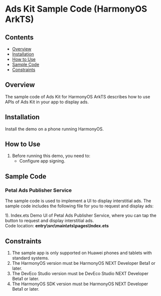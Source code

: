 # Ads Kit Sample Code (HarmonyOS ArkTS)
## Contents

* [Overview](#Overview)
* [Installation](#Installation)
* [How to Use](#How-to-Use)
* [Sample Code](#Sample-Code)
* [Constraints](#Constraints)


## Overview
The sample code of Ads Kit for HarmonyOS ArkTS describes how to use APIs of Ads Kit in your app to display ads.

## Installation
Install the demo on a phone running HarmonyOS.

## How to Use

1. Before running this demo, you need to:
    * Configure app signing.

## Sample Code
### Petal Ads Publisher Service
The sample code is used to implement a UI to display interstitial ads.
The sample code includes the following file for you to request and display ads:

1). Index.ets
Demo UI of Petal Ads Publisher Service, where you can tap the button to request and display interstitial ads.
<br>Code location: **entry\src\main\ets\pages\Index.ets**<br>

## Constraints

1. The sample app is only supported on Huawei phones and tablets with standard systems.
2. The HarmonyOS version must be HarmonyOS NEXT Developer Beta1 or later.
3. The DevEco Studio version must be DevEco Studio NEXT Developer Beta1 or later.
4. The HarmonyOS SDK version must be HarmonyOS NEXT Developer Beta1 or later.

